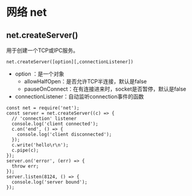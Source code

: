 # 网络 net

## net.createServer()

用于创建一个TCP或IPC服务。

```
net.createServer([option][,connectionListener])
```

- option ：是一个对象
    - allowHalfOpen：是否允许TCP半连接，默认是false
    - pauseOnConnect：在有连接进来时，socket是否暂停，默认是false
- connectionListener：自动监听connection事件的函数

```
const net = require('net');
const server = net.createServer((c) => {
  // 'connection' listener
  console.log('client connected');
  c.on('end', () => {
    console.log('client disconnected');
  });
  c.write('hello\r\n');
  c.pipe(c);
});
server.on('error', (err) => {
  throw err;
});
server.listen(8124, () => {
  console.log('server bound');
});
```